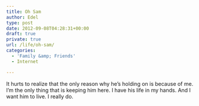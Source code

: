 ```yaml
---
title: Oh Sam
author: Edel
type: post
date: 2012-09-08T04:28:31+00:00
draft: true
private: true
url: /life/oh-sam/
categories:
  - 'Family &amp; Friends'
  - Internet

---
```

It hurts to realize that the only reason why he&#8217;s holding on is because of me. I&#8217;m the only thing that is keeping him here. I have his life in my hands. And I want him to live. I really do.

<ol class="footnote">
</ol>